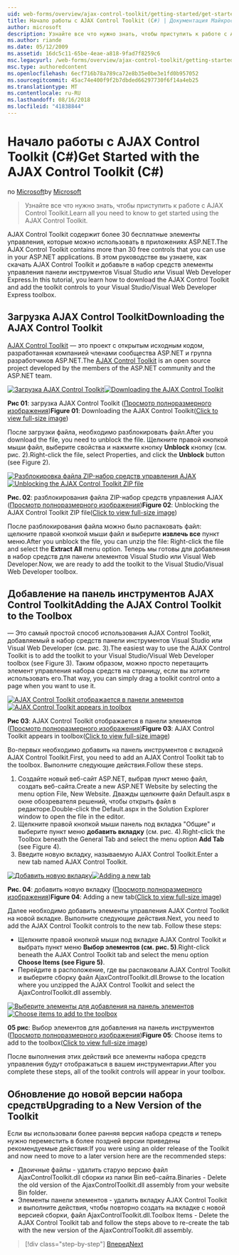```yaml
---
uid: web-forms/overview/ajax-control-toolkit/getting-started/get-started-with-the-ajax-control-toolkit-cs
title: Начало работы с AJAX Control Toolkit (C#) | Документация Майкрософт
author: microsoft
description: Узнайте все что нужно знать, чтобы приступить к работе с AJAX Control Toolkit.
ms.author: riande
ms.date: 05/12/2009
ms.assetid: 16dc5c11-65be-4eae-a818-9fad7f8259c6
msc.legacyurl: /web-forms/overview/ajax-control-toolkit/getting-started/get-started-with-the-ajax-control-toolkit-cs
msc.type: authoredcontent
ms.openlocfilehash: 6ecf716b78a789ca72e8b35e0be3e1fd0b957052
ms.sourcegitcommit: 45ac74e400f9f2b7dbded66297730f6f14a4eb25
ms.translationtype: MT
ms.contentlocale: ru-RU
ms.lasthandoff: 08/16/2018
ms.locfileid: "41838844"
---
```

<a name="get-started-with-the-ajax-control-toolkit-c"></a><span data-ttu-id="980a5-103">Начало работы с AJAX Control Toolkit (C#)</span><span class="sxs-lookup"><span data-stu-id="980a5-103">Get Started with the AJAX Control Toolkit (C#)</span></span>
====================
<span data-ttu-id="980a5-104">по [Microsoft](https://github.com/microsoft)</span><span class="sxs-lookup"><span data-stu-id="980a5-104">by [Microsoft](https://github.com/microsoft)</span></span>

> <span data-ttu-id="980a5-105">Узнайте все что нужно знать, чтобы приступить к работе с AJAX Control Toolkit.</span><span class="sxs-lookup"><span data-stu-id="980a5-105">Learn all you need to know to get started using the AJAX Control Toolkit.</span></span>


<span data-ttu-id="980a5-106">AJAX Control Toolkit содержит более 30 бесплатные элементы управления, которые можно использовать в приложениях ASP.NET.</span><span class="sxs-lookup"><span data-stu-id="980a5-106">The AJAX Control Toolkit contains more than 30 free controls that you can use in your ASP.NET applications.</span></span> <span data-ttu-id="980a5-107">В этом руководстве вы узнаете, как скачать AJAX Control Toolkit и добавьте в набор средств элементы управления панели инструментов Visual Studio или Visual Web Developer Express.</span><span class="sxs-lookup"><span data-stu-id="980a5-107">In this tutorial, you learn how to download the AJAX Control Toolkit and add the toolkit controls to your Visual Studio/Visual Web Developer Express toolbox.</span></span>

## <a name="downloading-the-ajax-control-toolkit"></a><span data-ttu-id="980a5-108">Загрузка AJAX Control Toolkit</span><span class="sxs-lookup"><span data-stu-id="980a5-108">Downloading the AJAX Control Toolkit</span></span>

<span data-ttu-id="980a5-109">[AJAX Control Toolkit](http://devexpress.com/act) — это проект с открытым исходным кодом, разработанная компанией членами сообщества ASP.NET и группа разработчиков ASP.NET.</span><span class="sxs-lookup"><span data-stu-id="980a5-109">The [AJAX Control Toolkit](http://devexpress.com/act) is an open source project developed by the members of the ASP.NET community and the ASP.NET team.</span></span> 


<span data-ttu-id="980a5-110">[![Загрузка AJAX Control Toolkit](get-started-with-the-ajax-control-toolkit-cs/_static/image1.jpg)](get-started-with-the-ajax-control-toolkit-cs/_static/image1.png)</span><span class="sxs-lookup"><span data-stu-id="980a5-110">[![Downloading the AJAX Control Toolkit](get-started-with-the-ajax-control-toolkit-cs/_static/image1.jpg)](get-started-with-the-ajax-control-toolkit-cs/_static/image1.png)</span></span>

<span data-ttu-id="980a5-111">**Рис 01**: загрузка AJAX Control Toolkit ([Просмотр полноразмерного изображения](get-started-with-the-ajax-control-toolkit-cs/_static/image2.png))</span><span class="sxs-lookup"><span data-stu-id="980a5-111">**Figure 01**: Downloading the AJAX Control Toolkit([Click to view full-size image](get-started-with-the-ajax-control-toolkit-cs/_static/image2.png))</span></span>


<span data-ttu-id="980a5-112">После загрузки файла, необходимо разблокировать файл.</span><span class="sxs-lookup"><span data-stu-id="980a5-112">After you download the file, you need to unblock the file.</span></span> <span data-ttu-id="980a5-113">Щелкните правой кнопкой мыши файл, выберите свойства и нажмите кнопку **Unblock** кнопку (см. рис. 2).</span><span class="sxs-lookup"><span data-stu-id="980a5-113">Right-click the file, select Properties, and click the **Unblock** button (see Figure 2).</span></span>


<span data-ttu-id="980a5-114">[![Разблокировка файла ZIP-набор средств управления AJAX](get-started-with-the-ajax-control-toolkit-cs/_static/image2.jpg)](get-started-with-the-ajax-control-toolkit-cs/_static/image3.png)</span><span class="sxs-lookup"><span data-stu-id="980a5-114">[![Unblocking the AJAX Control Toolkit ZIP file](get-started-with-the-ajax-control-toolkit-cs/_static/image2.jpg)](get-started-with-the-ajax-control-toolkit-cs/_static/image3.png)</span></span>

<span data-ttu-id="980a5-115">**Рис. 02**: разблокирования файла ZIP-набор средств управления AJAX ([Просмотр полноразмерного изображения](get-started-with-the-ajax-control-toolkit-cs/_static/image4.png))</span><span class="sxs-lookup"><span data-stu-id="980a5-115">**Figure 02**: Unblocking the AJAX Control Toolkit ZIP file([Click to view full-size image](get-started-with-the-ajax-control-toolkit-cs/_static/image4.png))</span></span>


<span data-ttu-id="980a5-116">После разблокирования файла можно было распаковать файл: щелкните правой кнопкой мыши файл и выберите **извлечь все** пункт меню.</span><span class="sxs-lookup"><span data-stu-id="980a5-116">After you unblock the file, you can unzip the file: Right-click the file and select the **Extract All** menu option.</span></span> <span data-ttu-id="980a5-117">Теперь мы готовы для добавления в набор средств для панели элементов Visual Studio или Visual Web Developer.</span><span class="sxs-lookup"><span data-stu-id="980a5-117">Now, we are ready to add the toolkit to the Visual Studio/Visual Web Developer toolbox.</span></span>

## <a name="adding-the-ajax-control-toolkit-to-the-toolbox"></a><span data-ttu-id="980a5-118">Добавление на панель инструментов AJAX Control Toolkit</span><span class="sxs-lookup"><span data-stu-id="980a5-118">Adding the AJAX Control Toolkit to the Toolbox</span></span>

<span data-ttu-id="980a5-119">— Это самый простой способ использования AJAX Control Toolkit, добавляемый в набор средств панели инструментов Visual Studio или Visual Web Developer (см. рис. 3).</span><span class="sxs-lookup"><span data-stu-id="980a5-119">The easiest way to use the AJAX Control Toolkit is to add the toolkit to your Visual Studio/Visual Web Developer toolbox (see Figure 3).</span></span> <span data-ttu-id="980a5-120">Таким образом, можно просто перетащить элемент управления набора средств на страницу, если вы хотите использовать его.</span><span class="sxs-lookup"><span data-stu-id="980a5-120">That way, you can simply drag a toolkit control onto a page when you want to use it.</span></span>


<span data-ttu-id="980a5-121">[![AJAX Control Toolkit отображается в панели элементов](get-started-with-the-ajax-control-toolkit-cs/_static/image3.jpg)](get-started-with-the-ajax-control-toolkit-cs/_static/image5.png)</span><span class="sxs-lookup"><span data-stu-id="980a5-121">[![AJAX Control Toolkit appears in toolbox](get-started-with-the-ajax-control-toolkit-cs/_static/image3.jpg)](get-started-with-the-ajax-control-toolkit-cs/_static/image5.png)</span></span>

<span data-ttu-id="980a5-122">**Рис 03**: AJAX Control Toolkit отображается в панели элементов ([Просмотр полноразмерного изображения](get-started-with-the-ajax-control-toolkit-cs/_static/image6.png))</span><span class="sxs-lookup"><span data-stu-id="980a5-122">**Figure 03**: AJAX Control Toolkit appears in toolbox([Click to view full-size image](get-started-with-the-ajax-control-toolkit-cs/_static/image6.png))</span></span>


<span data-ttu-id="980a5-123">Во-первых необходимо добавить на панель инструментов с вкладкой AJAX Control Toolkit.</span><span class="sxs-lookup"><span data-stu-id="980a5-123">First, you need to add an AJAX Control Toolkit tab to the toolbox.</span></span> <span data-ttu-id="980a5-124">Выполните следующие действия.</span><span class="sxs-lookup"><span data-stu-id="980a5-124">Follow these steps.</span></span>

1. <span data-ttu-id="980a5-125">Создайте новый веб-сайт ASP.NET, выбрав пункт меню файл, создать веб-сайта.</span><span class="sxs-lookup"><span data-stu-id="980a5-125">Create a new ASP.NET Website by selecting the menu option File, New Website.</span></span> <span data-ttu-id="980a5-126">Дважды щелкните файл Default.aspx в окне обозревателя решений, чтобы открыть файл в редакторе.</span><span class="sxs-lookup"><span data-stu-id="980a5-126">Double-click the Default.aspx in the Solution Explorer window to open the file in the editor.</span></span>
2. <span data-ttu-id="980a5-127">Щелкните правой кнопкой мыши панель под вкладка "Общие" и выберите пункт меню **добавить вкладку** (см. рис. 4).</span><span class="sxs-lookup"><span data-stu-id="980a5-127">Right-click the Toolbox beneath the General Tab and select the menu option **Add Tab** (see Figure 4).</span></span>
3. <span data-ttu-id="980a5-128">Введите новую вкладку, называемую AJAX Control Toolkit.</span><span class="sxs-lookup"><span data-stu-id="980a5-128">Enter a new tab named AJAX Control Toolkit.</span></span>


<span data-ttu-id="980a5-129">[![Добавить новую вкладку](get-started-with-the-ajax-control-toolkit-cs/_static/image4.jpg)](get-started-with-the-ajax-control-toolkit-cs/_static/image7.png)</span><span class="sxs-lookup"><span data-stu-id="980a5-129">[![Adding a new tab](get-started-with-the-ajax-control-toolkit-cs/_static/image4.jpg)](get-started-with-the-ajax-control-toolkit-cs/_static/image7.png)</span></span>

<span data-ttu-id="980a5-130">**Рис. 04**: добавить новую вкладку ([Просмотр полноразмерного изображения](get-started-with-the-ajax-control-toolkit-cs/_static/image8.png))</span><span class="sxs-lookup"><span data-stu-id="980a5-130">**Figure 04**: Adding a new tab([Click to view full-size image](get-started-with-the-ajax-control-toolkit-cs/_static/image8.png))</span></span>


<span data-ttu-id="980a5-131">Далее необходимо добавить элементы управления AJAX Control Toolkit на новой вкладке. Выполните следующие действия.</span><span class="sxs-lookup"><span data-stu-id="980a5-131">Next, you need to add the AJAX Control Toolkit controls to the new tab. Follow these steps:</span></span>

- <span data-ttu-id="980a5-132">Щелкните правой кнопкой мыши под вкладке AJAX Control Toolkit и выбрать пункт меню **Выбор элементов (см. рис. 5)**.</span><span class="sxs-lookup"><span data-stu-id="980a5-132">Right-click beneath the AJAX Control Toolkit tab and select the menu option **Choose Items (see Figure 5)**.</span></span>
- <span data-ttu-id="980a5-133">Перейдите в расположение, где вы распаковали AJAX Control Toolkit и выберите сборку файл AjaxControlToolkit.dll.</span><span class="sxs-lookup"><span data-stu-id="980a5-133">Browse to the location where you unzipped the AJAX Control Toolkit and select the AjaxControlToolkit.dll assembly.</span></span>


<span data-ttu-id="980a5-134">[![Выберите элементы для добавления на панель элементов](get-started-with-the-ajax-control-toolkit-cs/_static/image5.jpg)](get-started-with-the-ajax-control-toolkit-cs/_static/image9.png)</span><span class="sxs-lookup"><span data-stu-id="980a5-134">[![Choose items to add to the toolbox](get-started-with-the-ajax-control-toolkit-cs/_static/image5.jpg)](get-started-with-the-ajax-control-toolkit-cs/_static/image9.png)</span></span>

<span data-ttu-id="980a5-135">**05 рис**: Выбор элементов для добавления на панель инструментов ([Просмотр полноразмерного изображения](get-started-with-the-ajax-control-toolkit-cs/_static/image10.png))</span><span class="sxs-lookup"><span data-stu-id="980a5-135">**Figure 05**: Choose items to add to the toolbox([Click to view full-size image](get-started-with-the-ajax-control-toolkit-cs/_static/image10.png))</span></span>


<span data-ttu-id="980a5-136">После выполнения этих действий все элементы набора средств управления будут отображаться в вашем инструментарии.</span><span class="sxs-lookup"><span data-stu-id="980a5-136">After you complete these steps, all of the toolkit controls will appear in your toolbox.</span></span>

## <a name="upgrading-to-a-new-version-of-the-toolkit"></a><span data-ttu-id="980a5-137">Обновление до новой версии набора средств</span><span class="sxs-lookup"><span data-stu-id="980a5-137">Upgrading to a New Version of the Toolkit</span></span>

<span data-ttu-id="980a5-138">Если вы использовали более ранняя версия набора средств и теперь нужно переместить в более поздней версии приведены рекомендуемые действия:</span><span class="sxs-lookup"><span data-stu-id="980a5-138">If you were using an older release of the Toolkit and now need to move to a later version here are the recommended steps:</span></span>

- <span data-ttu-id="980a5-139">Двоичные файлы - удалить старую версию файл AjaxControlToolkit.dll сборки из папки Bin веб-сайта.</span><span class="sxs-lookup"><span data-stu-id="980a5-139">Binaries - Delete the old version of the AjaxControlToolkit.dll assembly from your website Bin folder.</span></span>
- <span data-ttu-id="980a5-140">Элементы панели элементов - удалить вкладку AJAX Control Toolkit и выполните действия, чтобы повторно создать на вкладке с новой версией сборки, файл AjaxControlToolkit.dll.</span><span class="sxs-lookup"><span data-stu-id="980a5-140">Toolbox Items - Delete the AJAX Control Toolkit tab and follow the steps above to re-create the tab with the new version of the AjaxControlToolkit.dll assembly.</span></span>

> [!div class="step-by-step"]
> [<span data-ttu-id="980a5-141">Вперед</span><span class="sxs-lookup"><span data-stu-id="980a5-141">Next</span></span>](using-ajax-control-toolkit-controls-and-control-extenders-cs.md)
